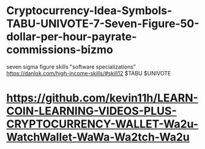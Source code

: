 # Cryptocurrency-Idea-Symbols-TABU-UNIVOTE-7-Seven-Figure-50-dollar-per-hour-payrate-commissions-bizmo
seven sigma figure skills "software specializations" https://danlok.com/high-income-skills/#skill12 $TABU $UNIVOTE 


# https://github.com/kevin11h/LEARN-COIN-LEARNING-VIDEOS-PLUS-CRYPTOCURRENCY-WALLET-Wa2u-WatchWallet-WaWa-Wa2tch-Wa2u

# 
